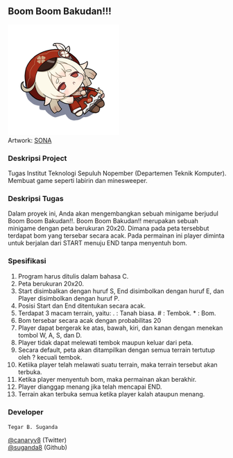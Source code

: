 ## Boom Boom Bakudan!!!
![](static/klee-fallen.png)\
Artwork: [SONA](https://www.hoyolab.com/article/1128318)

### Deskripsi Project
Tugas Institut Teknologi Sepuluh Nopember (Departemen Teknik Komputer). Membuat game seperti labirin dan minesweeper.

### Deskripsi Tugas
Dalam proyek ini, Anda akan mengembangkan sebuah minigame berjudul Boom Boom Bakudan!!.
Boom Boom Bakudan!! merupakan sebuah minigame dengan peta berukuran 20x20. Dimana pada
peta tersebbut terdapat bom yang tersebar secara acak. Pada permainan ini player diminta untuk berjalan
dari START menuju END tanpa menyentuh bom.

### Spesifikasi
1. Program harus ditulis dalam bahasa C.
2. Peta berukuran 20x20.
3. Start disimbalkan dengan huruf S, End disimbolkan dengan huruf E, dan Player disimbolkan dengan
huruf P.
4. Posisi Start dan End ditentukan secara acak.
5. Terdapat 3 macam terrain, yaitu: . : Tanah biasa. # : Tembok. * : Bom.
6. Bom tersebar secara acak dengan probabilitas 20
7. Player dapat bergerak ke atas, bawah, kiri, dan kanan dengan menekan tombol W, A, S, dan D.
8. Player tidak dapat melewati tembok maupun keluar dari peta.
9. Secara default, peta akan ditampilkan dengan semua terrain tertutup oleh ? kecuali tembok.
10. Ketiika player telah melawati suatu terrain, maka terrain tersebut akan terbuka.
11. Ketika player menyentuh bom, maka permainan akan berakhir.
12. Player dianggap menang jika telah mencapai END.
13. Terrain akan terbuka semua ketika player kalah ataupun menang.

### Developer
```
Tegar B. Suganda
```

[@canaryv8][1] (Twitter)\
[@suganda8][2] (Github)

[1]: https://twitter.com/canaryv8
[2]: https://github.com/suganda8